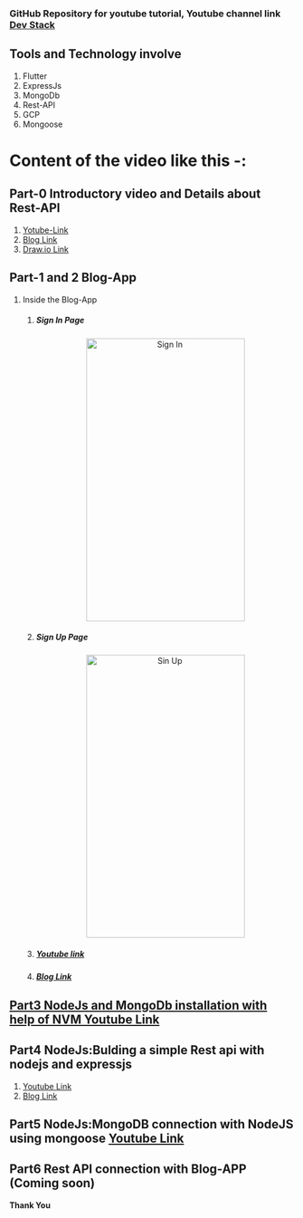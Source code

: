 ### GitHub Repository for youtube tutorial, Youtube channel link [Dev Stack](https://www.youtube.com/channel/UCE9YNto5Fc8u7DdOTuCm8rw)

## Tools and Technology involve

1. Flutter
2. ExpressJs
3. MongoDb
4. Rest-API
5. GCP
6. Mongoose

# Content of the video like this -:

## Part-0 Introductory video and Details about Rest-API

1. [Yotube-Link](https://www.youtube.com/watch?v=T35T8nzyRDI)
2. [Blog Link](https://medium.com/@balram0698/introduction-of-blog-app-development-from-scratch-blogapp-part-0-d19f6aef9299?source=---------4------------------)
3. [Draw.io Link](https://www.draw.io/?lightbox=1&highlight=0000ff&edit=_blank&layers=1&nav=1&page-id=SgStdr2rC7qg5bD1QRTW#G1hFM7_varv9C--swhLQEDc5JGPNZI7YgB)

## Part-1 and 2 Blog-App

1. Inside the Blog-App

   1. <h5>Sign In Page</h5>
      <p align="center">
        <img src="https://github.com/balram0608/youtube-tutorial/blob/master/image/signIn.gif" width="280" height="500"  title="hover text" alt ="Sign In">
        </p>

   2. <h5>Sign Up Page</h5>
        <p align="center">
        <img src="https://github.com/balram0608/youtube-tutorial/blob/master/image/signup.gif" width="280" height="500"   alt="Sin Up">
      </p>

   3. <h5> <a href="https://youtu.be/T7evkslL650">Youtube link</a> </h5>

   4. <h5> <a href="https://medium.com/@balram0698/flutter-signin-and-signup-screen-with-dark-mode-bloagapp-part-1-9ea082bec82a?source=---------2------------------">Blog Link</h5>

## Part3 NodeJs and MongoDb installation with help of NVM [Youtube Link](https://www.youtube.com/watch?v=3Pol218EKcQ&t=8s)

## Part4 NodeJs:Bulding a simple Rest api with nodejs and expressjs

1. [Youtube Link](https://www.youtube.com/watch?v=bDykTWre_5o)
2. [Blog Link](https://medium.com/@balram0698/building-a-simple-rest-api-with-nodejs-and-express-blog-app-02-76d5715921e8?source=---------4------------------)

## Part5 NodeJs:MongoDB connection with NodeJS using mongoose [Youtube Link](https://www.youtube.com/watch?v=kFJaXNP_YpI)

## Part6 Rest API connection with Blog-APP (Coming soon)

**Thank You**
